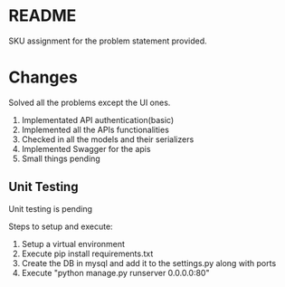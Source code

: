 # README #

SKU assignment for the problem statement provided.

# Changes #
Solved all the problems except the UI ones.
1. Implementated API authentication(basic)
2. Implemented all the APIs functionalities
3. Checked in all the models and their serializers
4. Implemented Swagger for the apis
5. Small things pending

## Unit Testing ##
Unit testing is pending

Steps to setup and execute:
1. Setup a virtual environment
2. Execute pip install requirements.txt
3. Create the DB in mysql and add it to the settings.py along with ports
4. Execute "python manage.py runserver 0.0.0.0:80"

